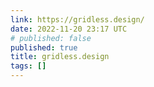 ```yaml
---
link: https://gridless.design/
date: 2022-11-20 23:17 UTC
# published: false
published: true
title: gridless.design
tags: []
---
```



